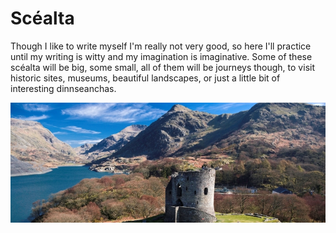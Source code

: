 # Scéalta

Though I like to write myself I'm really not very good, so here I'll practice until my writing is witty and my imagination is imaginative. Some of these scéalta will be big, some small, all of them will be  journeys though, to visit historic sites, museums, beautiful landscapes, or just a little bit of interesting  dinnseanchas. 

![visitsnowdonia.info - Ll&#x177;n Peninsula, Snowdonia National Park and Cambrian Coastline](../.gitbook/assets/700-267-610x233-castell-dolbadarn-castle.jpg)



